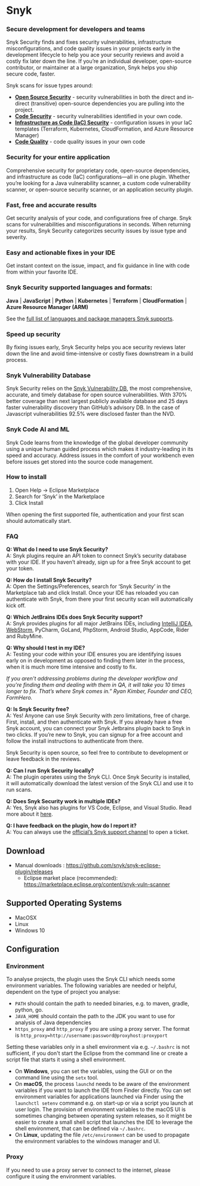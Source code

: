 # Snyk

### Secure development for developers and teams
Snyk Security finds and fixes security vulnerabilities, infrastructure misconfigurations, and code quality issues
in your projects early in the development lifecycle to help you ace your security reviews and avoid a costly fix later
down the line. If you’re an individual developer, open-source contributor, or maintainer at a large organization, Snyk
helps you ship secure code, faster.

Snyk scans for issue types around:

- **[Open Source Security](https://snyk.io/product/open-source-security-management/)** - security vulnerabilities in both the direct and in-direct (transitive) open-source dependencies you are pulling into the project.
- **[Code Security](https://snyk.io/product/snyk-code/)** - security vulnerabilities identified in your own code.
- **[Infrastructure as Code (IaC) Security](https://snyk.io/product/infrastructure-as-code-security/)** - configuration issues in your IaC templates (Terraform, Kubernetes, CloudFormation, and Azure Resource Manager)
- **[Code Quality](https://snyk.io/product/snyk-code/)** - code quality issues in your own code

### Security for your entire application
Comprehensive security for proprietary code, open-source dependencies, and infrastructure as code (IaC)
configurations—all in one plugin. Whether you’re looking for a Java vulnerability scanner, a custom code vulnerability
scanner, or open-source security scanner, or an application security plugin.

### Fast, free and accurate results
Get security analysis of your code, and configurations free of charge. Snyk scans for vulnerabilities
and misconfigurations in seconds. When returning your results, Snyk Security categorizes security issues by issue type
and severity.

### Easy and actionable fixes in your IDE
Get instant context on the issue, impact, and fix guidance in line with code from within your favorite IDE.

### Snyk Security supported languages and formats:
**Java** | **JavaScript** | **Python** | **Kubernetes** | **Terraform** | **CloudFormation** | **Azure Resource Manager (ARM)**

See the [full list of languages and package managers Snyk supports](https://snyk.co/ucWSd).

### Speed up security
By fixing issues early, Snyk Security helps you ace security reviews later down the line and avoid time-intensive
or costly fixes downstream in a build process.

### Snyk Vulnerability Database
Snyk Security relies on the [Snyk Vulnerability DB](https://security.snyk.io/), the most comprehensive, accurate,
and timely database for open source vulnerabilities. With 370% better coverage than next  largest publicly available
database and 25 days faster vulnerability discovery than GitHub’s advisory DB. In the case of Javascript vulnerabilities
92.5% were disclosed faster than the NVD.

### Snyk Code AI and ML
Snyk Code learns from the knowledge of the global developer community using a unique human guided process which makes
it industry-leading in its speed and accuracy. Address issues in the comfort of your workbench
even before issues get stored into the source code management.

### How to install

1. Open Help -> Eclipse Marketplace
2. Search for ‘Snyk’ in the Marketplace
3. Click Install

When opening the first supported file, authentication and your first scan should automatically start.

### FAQ
**Q: What do I need to use Snyk Security?**<br>
A: Snyk plugins require an API token to connect Snyk’s security database with your IDE. If you haven’t already, sign up for a free Snyk account to get your token.

**Q: How do I install Snyk Security?**<br>
A: Open the Settings/Preferences,  search for ‘Snyk Security’ in the Marketplace tab and click Install. Once your IDE has reloaded you can authenticate with Snyk, from there your first security scan will automatically kick off.

**Q: Which JetBrains IDEs does Snyk Security support?**<br>
A: Snyk provides plugins for all major JetBrains IDEs, including [IntelliJ IDEA](https://snyk.io/lp/intellij-ide-plugin/), [WebStorm](https://snyk.io/lp/webstorm-ide-plugin/), PyCharm, GoLand, PhpStorm, Android Studio, AppCode, Rider and RubyMine.

**Q: Why should I test in my IDE?**<br>
A: Testing your code within your IDE ensures you are identifying issues early on in development as opposed to finding them later in the process, when it is much more time intensive and costly to fix.

_If you aren't addressing problems during the developer workflow and you're finding them and dealing with them in QA, it will take you 10 times longer to fix. That’s where Snyk comes in.” Ryan Kimber, Founder and CEO, FormHero._

**Q: Is Snyk Security free?**<br>
A: Yes! Anyone can use Snyk Security with zero limitations, free of charge. First, install, and then authenticate with Snyk. If you already have a free Snyk account, you can connect your Snyk Jetbrains plugin back to Snyk in two clicks. If you’re new to Snyk, you can signup for a free account and follow the install instructions to authenticate from there.

Snyk Security is open source, so feel free to contribute to development or leave feedback in the reviews.

**Q: Can I run Snyk Security locally?**<br>
A: The plugin operates using the Snyk CLI. Once Snyk Security is  installed, it will automatically download the latest version of the Snyk CLI and use it to run scans.

**Q: Does Snyk Security work in multiple IDEs?**<br>
A: Yes, Snyk also has plugins for VS Code, Eclipse, and Visual Studio. Read more about it [here](https://snyk.io/ide-plugins/).

**Q: I have feedback on the plugin, how do I report it?**<br>
A: You can always use the [official’s Snyk support channel](https://support.snyk.io/hc/en-us/requests/new) to open a ticket.


## Download

- Manual downloads : https://github.com/snyk/snyk-eclipse-plugin/releases
  - Eclipse market place (recommended): https://marketplace.eclipse.org/content/snyk-vuln-scanner

## Supported Operating Systems

- MacOSX
- Linux
- Windows 10

## Configuration

### Environment

To analyse projects, the plugin uses the Snyk CLI which needs some environment variables. The following variables are needed or helpful, dependent on the type of project you analyse:

- `PATH` should contain the path to needed binaries, e.g. to maven, gradle, python, go.
- `JAVA_HOME` should contain the path to the JDK you want to use for analysis of Java dependencies
- `https_proxy` and `http_proxy` if you are using a proxy server. The format is `http_proxy=http://username:password@proxyhost:proxyport`

Setting these variables only in a shell environment via e.g. `~/.bashrc` is not sufficient, if you don't start the Eclipse
from the command line or create a script file that starts it using a shell environment.

- On **Windows**, you can set the variables, using the GUI or on the command line using the `setx` tool.
- On **macOS**, the process `launchd` needs to be aware of the environment variables if you want to launch the IDE from Finder directly. You can set environment variables for applications launched via Finder using the `launchctl setenv` command e.g. on start-up or via a script you launch at user login. The provision of environment variables to the macOS UI is sometimes changing between operating system releases, so it might be easier to create a small shell script that launches the IDE to leverage the shell environment, that can be defined via `~/.bashrc`.
- On **Linux**, updating the file `/etc/environment` can be used to propagate the environment variables to the windows manager and UI.

### Proxy

If you need to use a proxy server to connect to the internet, please configure it using the environment variables.

